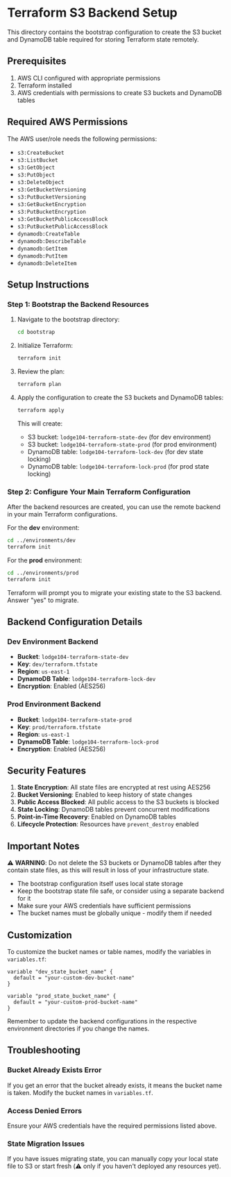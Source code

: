 # Terraform S3 Backend Setup

This directory contains the bootstrap configuration to create the S3 bucket and DynamoDB table required for storing Terraform state remotely.

## Prerequisites

1. AWS CLI configured with appropriate permissions
2. Terraform installed
3. AWS credentials with permissions to create S3 buckets and DynamoDB tables

## Required AWS Permissions

The AWS user/role needs the following permissions:

- `s3:CreateBucket`
- `s3:ListBucket`
- `s3:GetObject`
- `s3:PutObject`
- `s3:DeleteObject`
- `s3:GetBucketVersioning`
- `s3:PutBucketVersioning`
- `s3:GetBucketEncryption`
- `s3:PutBucketEncryption`
- `s3:GetBucketPublicAccessBlock`
- `s3:PutBucketPublicAccessBlock`
- `dynamodb:CreateTable`
- `dynamodb:DescribeTable`
- `dynamodb:GetItem`
- `dynamodb:PutItem`
- `dynamodb:DeleteItem`

## Setup Instructions

### Step 1: Bootstrap the Backend Resources

1. Navigate to the bootstrap directory:

   ```bash
   cd bootstrap
   ```

2. Initialize Terraform:

   ```bash
   terraform init
   ```

3. Review the plan:

   ```bash
   terraform plan
   ```

4. Apply the configuration to create the S3 buckets and DynamoDB tables:

   ```bash
   terraform apply
   ```

   This will create:

   - S3 bucket: `lodge104-terraform-state-dev` (for dev environment)
   - S3 bucket: `lodge104-terraform-state-prod` (for prod environment)
   - DynamoDB table: `lodge104-terraform-lock-dev` (for dev state locking)
   - DynamoDB table: `lodge104-terraform-lock-prod` (for prod state locking)

### Step 2: Configure Your Main Terraform Configuration

After the backend resources are created, you can use the remote backend in your main Terraform configurations.

For the **dev** environment:

```bash
cd ../environments/dev
terraform init
```

For the **prod** environment:

```bash
cd ../environments/prod
terraform init
```

Terraform will prompt you to migrate your existing state to the S3 backend. Answer "yes" to migrate.

## Backend Configuration Details

### Dev Environment Backend

- **Bucket**: `lodge104-terraform-state-dev`
- **Key**: `dev/terraform.tfstate`
- **Region**: `us-east-1`
- **DynamoDB Table**: `lodge104-terraform-lock-dev`
- **Encryption**: Enabled (AES256)

### Prod Environment Backend

- **Bucket**: `lodge104-terraform-state-prod`
- **Key**: `prod/terraform.tfstate`
- **Region**: `us-east-1`
- **DynamoDB Table**: `lodge104-terraform-lock-prod`
- **Encryption**: Enabled (AES256)

## Security Features

1. **State Encryption**: All state files are encrypted at rest using AES256
2. **Bucket Versioning**: Enabled to keep history of state changes
3. **Public Access Blocked**: All public access to the S3 buckets is blocked
4. **State Locking**: DynamoDB tables prevent concurrent modifications
5. **Point-in-Time Recovery**: Enabled on DynamoDB tables
6. **Lifecycle Protection**: Resources have `prevent_destroy` enabled

## Important Notes

⚠️ **WARNING**: Do not delete the S3 buckets or DynamoDB tables after they contain state files, as this will result in loss of your infrastructure state.

- The bootstrap configuration itself uses local state storage
- Keep the bootstrap state file safe, or consider using a separate backend for it
- Make sure your AWS credentials have sufficient permissions
- The bucket names must be globally unique - modify them if needed

## Customization

To customize the bucket names or table names, modify the variables in `variables.tf`:

```hcl
variable "dev_state_bucket_name" {
  default = "your-custom-dev-bucket-name"
}

variable "prod_state_bucket_name" {
  default = "your-custom-prod-bucket-name"
}
```

Remember to update the backend configurations in the respective environment directories if you change the names.

## Troubleshooting

### Bucket Already Exists Error

If you get an error that the bucket already exists, it means the bucket name is taken. Modify the bucket names in `variables.tf`.

### Access Denied Errors

Ensure your AWS credentials have the required permissions listed above.

### State Migration Issues

If you have issues migrating state, you can manually copy your local state file to S3 or start fresh (⚠️ only if you haven't deployed any resources yet).
